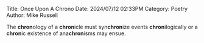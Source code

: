Title: Once Upon A Chrono
Date: 2024/07/12 02:33PM
Category: Poetry
Author: Mike Russell

The **chron**ology of a **chron**icle must syn**chron**ize events **chron**ilogically or a **chron**ic existence of ana**chron**isms may ensue.
